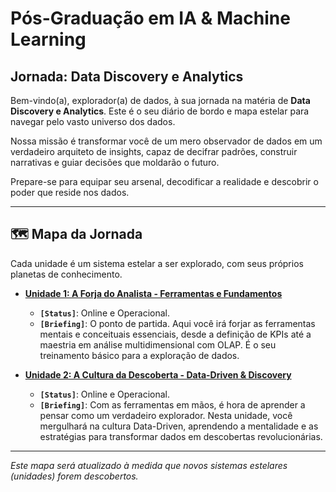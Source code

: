 # Pós-Graduação em IA & Machine Learning
## Jornada: Data Discovery e Analytics


Bem-vindo(a), explorador(a) de dados, à sua jornada na matéria de **Data Discovery e Analytics**. Este é o seu diário de bordo e mapa estelar para navegar pelo vasto universo dos dados.

Nossa missão é transformar você de um mero observador de dados em um verdadeiro arquiteto de insights, capaz de decifrar padrões, construir narrativas e guiar decisões que moldarão o futuro.

Prepare-se para equipar seu arsenal, decodificar a realidade e descobrir o poder que reside nos dados.

---

## 🗺️ Mapa da Jornada

Cada unidade é um sistema estelar a ser explorado, com seus próprios planetas de conhecimento.

*   **[Unidade 1: A Forja do Analista - Ferramentas e Fundamentos](./Unidade%201%20-%20INTRODUÇÃO,%20OLAP%20E%20FERRAMENTAS/Readme.md)**
    *   **`[Status]`**: Online e Operacional.
    *   **`[Briefing]`**: O ponto de partida. Aqui você irá forjar as ferramentas mentais e conceituais essenciais, desde a definição de KPIs até a maestria em análise multidimensional com OLAP. É o seu treinamento básico para a exploração de dados.

*   **[Unidade 2: A Cultura da Descoberta - Data-Driven & Discovery](./Unidade%202%20-%20Data%20Discovery%20&%20Data-Driven/README.md)**
    *   **`[Status]`**: Online e Operacional.
    *   **`[Briefing]`**: Com as ferramentas em mãos, é hora de aprender a pensar como um verdadeiro explorador. Nesta unidade, você mergulhará na cultura Data-Driven, aprendendo a mentalidade e as estratégias para transformar dados em descobertas revolucionárias.

---

_Este mapa será atualizado à medida que novos sistemas estelares (unidades) forem descobertos._
